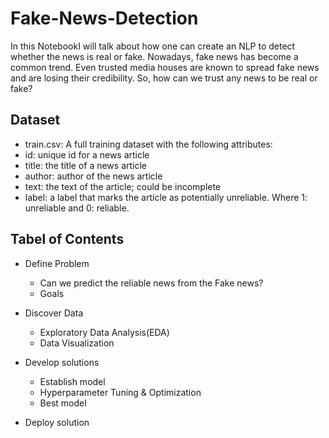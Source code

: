 # Fake-News-Detection

In this NotebookI will talk about how one can create an NLP to detect whether the news is real or fake. Nowadays, fake news has become a common trend. Even trusted media houses are known to spread fake news and are losing their credibility. So, how can we trust any news to be real or fake?

## Dataset
<ul><li>train.csv: A full training dataset with the following attributes:</li>
<li>id: unique id for a news article</li>
<li>title: the title of a news article</li>
<li>author: author of the news article</li>
<li>text: the text of the article; could be incomplete</li>
<li>label: a label that marks the article as potentially unreliable. Where 1: unreliable and 0: reliable.</li></ul>

## Tabel of Contents

<ul>
<li>
<p>Define Problem</p>
<ul>
<li>Can we predict the reliable news from the Fake news?</li>
<li>Goals</li>
</ul>
</li>
<li>
<p>Discover Data</p>
<ul>
<li>Exploratory Data Analysis(EDA)</li>
<li>Data Visualization</li>
</ul>
</li>
<li>
<p>Develop solutions</p>
<ul>
<li>Establish model</li>
<li>Hyperparameter Tuning &amp; Optimization</li>
<li>Best model</li>
</ul>
</li>
<li>
<p>Deploy solution</p>
</li>
</ul>
